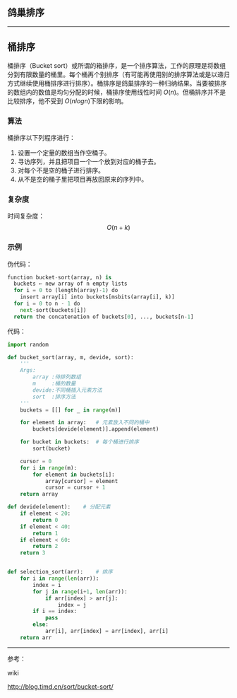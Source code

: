 ## 鸽巢排序



***

## 桶排序

桶排序（Bucket sort）或所谓的箱排序，是一个排序算法，工作的原理是将数组分到有限数量的桶里。每个桶再个别排序（有可能再使用别的排序算法或是以递归方式继续使用桶排序进行排序）。桶排序是鸽巢排序的一种归纳结果。当要被排序的数组内的数值是均匀分配的时候，桶排序使用线性时间 $O(n)$。但桶排序并不是比较排序，他不受到 $O(n log n)$下限的影响。 

### 算法

桶排序以下列程序进行： 

1. 设置一个定量的数组当作空桶子。
2. 寻访序列，并且把项目一个一个放到对应的桶子去。
3. 对每个不是空的桶子进行排序。
4. 从不是空的桶子里把项目再放回原来的序列中。

### 复杂度

时间复杂度：
$$
O(n+k)
$$


### 示例

伪代码：

```python
function bucket-sort(array, n) is
  buckets ← new array of n empty lists
  for i = 0 to (length(array)-1) do
    insert array[i] into buckets[msbits(array[i], k)]
  for i = 0 to n - 1 do
    next-sort(buckets[i])
  return the concatenation of buckets[0], ..., buckets[n-1]
```

代码：

```python
import random

def bucket_sort(array, m, devide, sort):
    '''
    Args:
        array :待排列数组
        m	  :桶的数量
        devide:不同桶插入元素方法
        sort  :排序方法
    '''
    buckets = [[] for _ in range(m)]

    for element in array:	# 元素放入不同的桶中
        buckets[devide(element)].append(element)

    for bucket in buckets:	# 每个桶进行排序
        sort(bucket)

    cursor = 0
    for i in range(m):
        for element in buckets[i]:
            array[cursor] = element
            cursor = cursor + 1
    return array

def devide(element):	# 分配元素
    if element < 20:
        return 0
    if element < 40:
        return 1
    if element < 60:
        return 2
    return 3


def selection_sort(arr):	# 排序
    for i in range(len(arr)):
        index = i
        for j in range(i+1, len(arr)):
            if arr[index] > arr[j]:
                index = j
        if i == index:
            pass
        else:
            arr[i], arr[index] = arr[index], arr[i]
    return arr
```

***

参考：

wiki

http://blog.timd.cn/sort/bucket-sort/